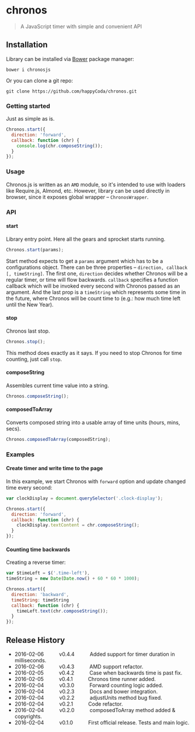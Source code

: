 # chronos
> A JavaScript timer with simple and convenient API

## Installation
Library can be installed via [Bower](http://bower.io/) package manager:

```shell
bower i chronosjs
```

Or you can clone a git repo:

```shell
git clone https://github.com/happyCoda/chronos.git
```

### Getting started
Just as simple as is.

```js
Chronos.start({
  direction: 'forward',
  callback: function (chr) {
    console.log(chr.composeString());
  }
});
```

### Usage

Chronos.js is written as an `AMD` module, so it's intended to use with loaders like Require.js, Almond, etc. However, library can be used directly in browser, since it exposes global wrapper – `ChronosWrapper`.


### API

#### start

Library entry point. Here all the gears and sprocket starts running.

```js
Chronos.start(params);
```

Start method expects to get a `params` argument which has to be a configurations object. There can be three properties – `direction, callback [, timeString]`. The first one, `direction` decides whether Chronos will be a regular timer, or time will flow backwards. `callback` specifies a function callback which will be invoked every second with Chronos passed as an argument. And the last prop is a `timeString` which represents some time in the future, where Chronos will be count time to (e.g.: how much time left until the New Year).

#### stop

Chronos last stop.

```js
Chronos.stop();
```

This method does exactly as it says. If you need to stop Chronos for time counting, just call `stop`.

#### composeString

Assembles current time value into a string.

```js
Chronos.composeString();
```

#### composedToArray

Converts composed string into a usable array of time units (hours, mins, secs).

```js
Chronos.composedToArray(composedString);
```

### Examples

#### Create timer and write time to the page

In this example, we start Chronos with `forward` option and update changed time every second:

```js
var clockDisplay = document.querySelector('.clock-display');

Chronos.start({
  direction: 'forward',
  callback: function (chr) {
    clockDisplay.textContent = chr.composeString();
  }
});
```

#### Counting time backwards

Creating a reverse timer:

```js
var $timeLeft = $('.time-left'),
timeString = new Date(Date.now() + 60 * 60 * 1000);

Chronos.start({
  direction: 'backward',
  timeString: timeString
  callback: function (chr) {
    timeLeft.text(chr.composeString());
  }
});
```

## Release History
* 2016-02-06   v0.4.4   Added support for timer duration in milliseconds.
* 2016-02-06   v0.4.3   AMD support refactor.
* 2016-02-05   v0.4.2   Case when backwards time is past fix.
* 2016-02-05   v0.4.1   Chronos time runner added.
* 2016-02-04   v0.3.0   Forward counting logic added.
* 2016-02-04   v0.2.3   Docs and bower integration.
* 2016-02-04   v0.2.2   adjustUnits method bug fixed.
* 2016-02-04   v0.2.1   Code refactor.
* 2016-02-04   v0.2.0   composedToArray method added & copyrights.
* 2016-02-04   v0.1.0   First official release. Tests and main logic.
